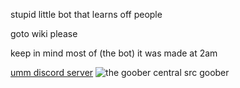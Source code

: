 stupid little bot that learns off people

goto wiki please

keep in mind most of (the bot) it was made at 2am

[umm discord server](https://discord.gg/KUAVEcDDa2)
![the goober central src](https://github.com/whatdidyouexpect/goober-central)
goober
